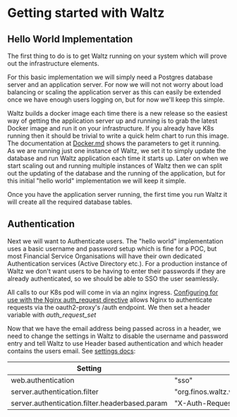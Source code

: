 # Getting started with Waltz

## Hello World Implementation

The first thing to do is to get Waltz running on your system which will prove out the infrastructure elements.

For this basic implementation we will simply need a Postgres database server and an application server.  For now we will not not worry about load balancing or scaling the application server as this can easily be extended once we have enough users logging on, but for now we'll keep this simple.

Waltz builds a docker image each time there is a new release so the easiest way of getting the application server up and running is to grab the latest Docker image and run it on your infrastructure.  If you already have K8s running then it should be trivial to write a quick helm chart to run this image.
The documentation at [Docker.md](../..//docker/DOCKER.md) shows the parameters to get it running.  As we are running just one instance of Waltz, we set it to simply update the database and run Waltz application each time it starts up.  Later on when we start scaling out and running multiple instances of Waltz then we can split out the updating of the database and the running of the application, but for this initial "hello world" implementation we will keep it simple.

Once you have the application server running, the first time you run Waltz it will create all the required database tables.


## Authentication

Next we will want to Authenticate users.  The "hello world" implementation uses a basic username and password setup which is fine for a POC, but most Financial Service Organisations will have their own dedicated Authentication services (Active Directory etc.).  For a production instance of Waltz we don't want users to be having to enter their passwords if they are already authenticated, so we should be able to SSO the user seamlessly.

All calls to our K8s pod will come in via an nginx ingress.   [Configuring for use with the Nginx auth_request directive](https://oauth2-proxy.github.io/oauth2-proxy/docs/configuration/overview/#configuring-for-use-with-the-nginx-auth_request-directive) allows Nginx to authenticate requests via the oauth2-proxy's /auth endpoint.  We then set a header variable with *auth_request_set*

Now that we have the email address being passed across in a header, we need to change the settings in Waltz to disable the username and password entry and tell Waltz to use Header based authentication and which header contains the users email. See [settings docs](../features/configuration/settings.md#security):

|Setting|Value|
|-------|-----|
|web.authentication|"sso"| 
|server.authentication.filter | "org.finos.waltz.web.endpoints.auth.HeaderBasedAuthenticationFilter"|
|server.authentication.filter.headerbased.param|"X-Auth-Request-Email"|




